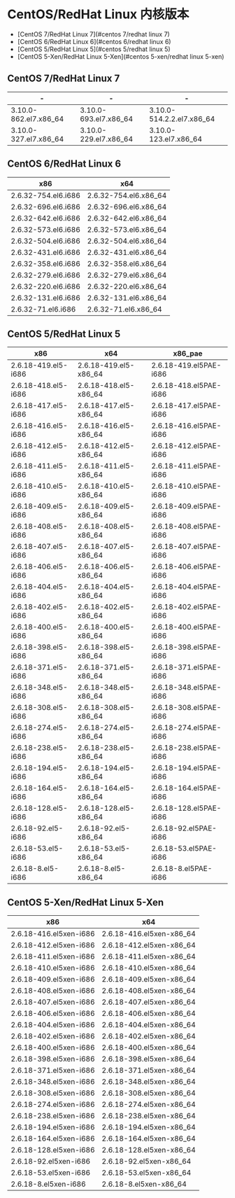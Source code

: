 # CentOS/RedHat Linux 内核版本

- [CentOS 7/RedHat Linux 7](#centos 7/redhat linux 7)
- [CentOS 6/RedHat Linux 6](#centos 6/redhat linux 6)
- [CentOS 5/RedHat Linux 5](#centos 5/redhat linux 5)
- [CentOS 5-Xen/RedHat Linux 5-Xen](#centos 5-xen/redhat linux 5-xen)

## CentOS 7/RedHat Linux 7

| - | - | - |
| --- | --- | --- |
| 3.10.0-862.el7.x86_64 |3.10.0-693.el7.x86_64|3.10.0-514.2.2.el7.x86_64|
| 3.10.0-327.el7.x86\_64 | 3.10.0-229.el7.x86\_64 | 3.10.0-123.el7.x86\_64 |

## CentOS 6/RedHat Linux 6

| x86 | x64 |
| --- | --- |
|2.6.32-754.el6.i686|2.6.32-754.el6.x86_64|
|2.6.32-696.el6.i686|2.6.32-696.el6.x86_64|
| 2.6.32-642.el6.i686 | 2.6.32-642.el6.x86\_64 |
| 2.6.32-573.el6.i686 | 2.6.32-573.el6.x86\_64 |
| 2.6.32-504.el6.i686 | 2.6.32-504.el6.x86\_64 |
| 2.6.32-431.el6.i686 | 2.6.32-431.el6.x86\_64 |
| 2.6.32-358.el6.i686 | 2.6.32-358.el6.x86\_64 |
| 2.6.32-279.el6.i686 | 2.6.32-279.el6.x86\_64 |
| 2.6.32-220.el6.i686 | 2.6.32-220.el6.x86\_64 |
| 2.6.32-131.el6.i686 | 2.6.32-131.el6.x86\_64 |
| 2.6.32-71.el6.i686 | 2.6.32-71.el6.x86\_64 |

## CentOS 5/RedHat Linux 5

| x86 | x64 | x86\_pae |
| --- | --- | --- |
|2.6.18-419.el5-i686|2.6.18-419.el5-x86_64|2.6.18-419.el5PAE-i686|
|2.6.18-418.el5-i686|2.6.18-418.el5-x86_64|2.6.18-418.el5PAE-i686|
|2.6.18-417.el5-i686|2.6.18-417.el5-x86_64|2.6.18-417.el5PAE-i686|
|2.6.18-416.el5-i686|2.6.18-416.el5-x86_64|2.6.18-416.el5PAE-i686|
|2.6.18-412.el5-i686|2.6.18-412.el5-x86_64|2.6.18-412.el5PAE-i686|
|2.6.18-411.el5-i686|2.6.18-411.el5-x86_64|2.6.18-411.el5PAE-i686|
|2.6.18-410.el5-i686|2.6.18-410.el5-x86_64|2.6.18-410.el5PAE-i686|
|2.6.18-409.el5-i686|2.6.18-409.el5-x86_64|2.6.18-409.el5PAE-i686|
|2.6.18-408.el5-i686|2.6.18-408.el5-x86_64|2.6.18-408.el5PAE-i686|
| 2.6.18-407.el5-i686 | 2.6.18-407.el5-x86\_64 | 2.6.18-407.el5PAE-i686 |
| 2.6.18-406.el5-i686 | 2.6.18-406.el5-x86\_64 | 2.6.18-406.el5PAE-i686 |
| 2.6.18-404.el5-i686 | 2.6.18-404.el5-x86\_64 | 2.6.18-404.el5PAE-i686 |
| 2.6.18-402.el5-i686 | 2.6.18-402.el5-x86\_64 | 2.6.18-402.el5PAE-i686 |
| 2.6.18-400.el5-i686 | 2.6.18-400.el5-x86\_64 | 2.6.18-400.el5PAE-i686 |
| 2.6.18-398.el5-i686 | 2.6.18-398.el5-x86\_64 | 2.6.18-398.el5PAE-i686 |
| 2.6.18-371.el5-i686 | 2.6.18-371.el5-x86\_64 | 2.6.18-371.el5PAE-i686 |
| 2.6.18-348.el5-i686 | 2.6.18-348.el5-x86\_64 | 2.6.18-348.el5PAE-i686 |
| 2.6.18-308.el5-i686 | 2.6.18-308.el5-x86\_64 | 2.6.18-308.el5PAE-i686 |
| 2.6.18-274.el5-i686 | 2.6.18-274.el5-x86\_64 | 2.6.18-274.el5PAE-i686 |
| 2.6.18-238.el5-i686 | 2.6.18-238.el5-x86\_64 | 2.6.18-238.el5PAE-i686 |
| 2.6.18-194.el5-i686 | 2.6.18-194.el5-x86\_64 | 2.6.18-194.el5PAE-i686 |
| 2.6.18-164.el5-i686 | 2.6.18-164.el5-x86\_64 | 2.6.18-164.el5PAE-i686 |
| 2.6.18-128.el5-i686 | 2.6.18-128.el5-x86\_64 | 2.6.18-128.el5PAE-i686 |
| 2.6.18-92.el5-i686 | 2.6.18-92.el5-x86\_64 | 2.6.18-92.el5PAE-i686 |
| 2.6.18-53.el5-i686 | 2.6.18-53.el5-x86\_64 | 2.6.18-53.el5PAE-i686 |
| 2.6.18-8.el5-i686 | 2.6.18-8.el5-x86\_64 | 2.6.18-8.el5PAE-i686 |

## CentOS 5-Xen/RedHat Linux 5-Xen

| x86 | x64 |
| --- | --- |
| 2.6.18-416.el5xen-i686 | 2.6.18-416.el5xen-x86\_64 |
| 2.6.18-412.el5xen-i686 | 2.6.18-412.el5xen-x86\_64 |
| 2.6.18-411.el5xen-i686 | 2.6.18-411.el5xen-x86\_64 |
| 2.6.18-410.el5xen-i686 | 2.6.18-410.el5xen-x86\_64 |
| 2.6.18-409.el5xen-i686 | 2.6.18-409.el5xen-x86\_64 |
| 2.6.18-408.el5xen-i686 | 2.6.18-408.el5xen-x86\_64 |
| 2.6.18-407.el5xen-i686 | 2.6.18-407.el5xen-x86\_64 |
| 2.6.18-406.el5xen-i686 | 2.6.18-406.el5xen-x86\_64 |
| 2.6.18-404.el5xen-i686 | 2.6.18-404.el5xen-x86\_64 |
| 2.6.18-402.el5xen-i686 | 2.6.18-402.el5xen-x86\_64 |
| 2.6.18-400.el5xen-i686 | 2.6.18-400.el5xen-x86\_64 |
| 2.6.18-398.el5xen-i686 | 2.6.18-398.el5xen-x86\_64 |
| 2.6.18-371.el5xen-i686 | 2.6.18-371.el5xen-x86\_64 |
| 2.6.18-348.el5xen-i686 | 2.6.18-348.el5xen-x86\_64 |
| 2.6.18-308.el5xen-i686 | 2.6.18-308.el5xen-x86\_64 |
| 2.6.18-274.el5xen-i686 | 2.6.18-274.el5xen-x86\_64 |
| 2.6.18-238.el5xen-i686 | 2.6.18-238.el5xen-x86\_64 |
| 2.6.18-194.el5xen-i686 | 2.6.18-194.el5xen-x86\_64 |
| 2.6.18-164.el5xen-i686 | 2.6.18-164.el5xen-x86\_64 |
| 2.6.18-128.el5xen-i686 | 2.6.18-128.el5xen-x86\_64 |
| 2.6.18-92.el5xen-i686 | 2.6.18-92.el5xen-x86\_64 |
| 2.6.18-53.el5xen-i686 | 2.6.18-53.el5xen-x86\_64 |
| 2.6.18-8.el5xen-i686 | 2.6.18-8.el5xen-x86\_64 |

